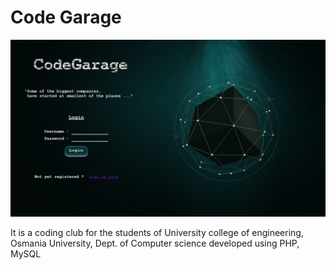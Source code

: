 # Code Garage

![Icon](https://github.com/dattamberj/code_garage/blob/master/codegarage.png)

It is a coding club for the students of University college of engineering, Osmania University, Dept. of Computer science developed using PHP, MySQL 
